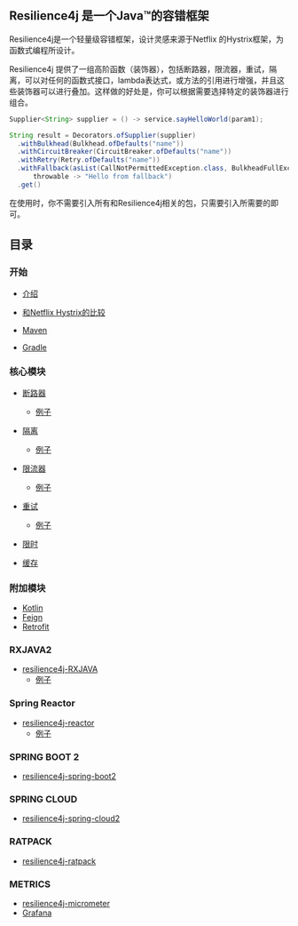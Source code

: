 ## Resilience4j 是一个Java™的容错框架

Resilience4j是一个轻量级容错框架，设计灵感来源于Netflix 的Hystrix框架，为函数式编程所设计。

Resilience4j 提供了一组高阶函数（装饰器），包括断路器，限流器，重试，隔离，可以对任何的函数式接口，lambda表达式，或方法的引用进行增强，并且这些装饰器可以进行叠加。这样做的好处是，你可以根据需要选择特定的装饰器进行组合。

```java
Supplier<String> supplier = () -> service.sayHelloWorld(param1);

String result = Decorators.ofSupplier(supplier)
  .withBulkhead(Bulkhead.ofDefaults("name"))
  .withCircuitBreaker(CircuitBreaker.ofDefaults("name"))
  .withRetry(Retry.ofDefaults("name"))
  .withFallback(asList(CallNotPermittedException.class, BulkheadFullException.class),  
      throwable -> "Hello from fallback")
  .get()

```

在使用时，你不需要引入所有和Resilience4j相关的包，只需要引入所需要的即可。

## 目录

### 开始

* [介绍](https://github.com/lmhmhl/Resilience4j-Guides-Chinese/blob/main/getting-start/Introduction.md)

* [和Netflix Hystrix的比较](https://github.com/lmhmhl/Resilience4j-Guides-Chinese/blob/main/getting-start/Comparison-to-Netflix-Hystrix.md)

* [Maven](https://github.com/lmhmhl/Resilience4j-Guides-Chinese/blob/main/getting-start/Maven.md)

* [Gradle](https://github.com/lmhmhl/Resilience4j-Guides-Chinese/blob/main/getting-start/Gradle.md)

### 核心模块

* [断路器](https://github.com/lmhmhl/Resilience4j-Guides-Chinese/blob/main/core-modules/CircuitBreaker.md)
  * [例子](https://github.com/lmhmhl/Resilience4j-Guides-Chinese/blob/main/examples/circuitbreaker-example.md)

* [隔离](https://github.com/lmhmhl/Resilience4j-Guides-Chinese/blob/main/core-modules/bulkhead.md)
  * [例子](https://github.com/lmhmhl/Resilience4j-Guides-Chinese/blob/main/examples/bulkhead-example.md)

* [限流器](https://github.com/lmhmhl/Resilience4j-Guides-Chinese/blob/main/core-modules/ratelimiter.md)
  * [例子](https://github.com/lmhmhl/Resilience4j-Guides-Chinese/blob/main/examples/ratelimiter-example.md)

* [重试](https://github.com/lmhmhl/Resilience4j-Guides-Chinese/blob/main/core-modules/retry.md)
  * [例子](https://github.com/lmhmhl/Resilience4j-Guides-Chinese/blob/main/examples/retry-example.md)

* [限时](https://github.com/lmhmhl/Resilience4j-Guides-Chinese/blob/main/core-modules/timelimiter.md)

* [缓存](https://github.com/lmhmhl/Resilience4j-Guides-Chinese/blob/main/core-modules/cache.md)

### 附加模块

* [Kotlin](https://github.com/lmhmhl/Resilience4j-Guides-Chinese/blob/main/addon-module/Kotlin.md)
* [Feign](https://github.com/lmhmhl/Resilience4j-Guides-Chinese/blob/main/addon-module/Feign.md)
* [Retrofit](https://github.com/lmhmhl/Resilience4j-Guides-Chinese/blob/main/addon-module/Retrofit.md)

### RXJAVA2

* [resilience4j-RXJAVA](https://github.com/lmhmhl/Resilience4j-Guides-Chinese/blob/main/RXJAVA2/resilience4j-rxjava2.md)
  * [例子](https://github.com/lmhmhl/Resilience4j-Guides-Chinese/blob/main/examples/rxjava2-example.md)

### Spring Reactor

* [resilience4j-reactor](https://github.com/lmhmhl/Resilience4j-Guides-Chinese/blob/main/SPRINGREACTOR/resilience4j-reactor.md)
  * [例子](https://github.com/lmhmhl/Resilience4j-Guides-Chinese/blob/main/examples/springreactor-example.md)

### SPRING BOOT 2

* [resilience4j-spring-boot2](https://github.com/lmhmhl/Resilience4j-Guides-Chinese/blob/main/SPRINGBOOT2/resilience4j-spring-boot2.md)

### SPRING CLOUD

* [resilience4j-spring-cloud2](https://github.com/lmhmhl/Resilience4j-Guides-Chinese/blob/main/SPRINGCLOUD/Spring%20Cloud.md)

### RATPACK

* [resilience4j-ratpack](https://github.com/lmhmhl/Resilience4j-Guides-Chinese/blob/main/RATPACK/resilience4j-ratpack.md)

### METRICS

* [resilience4j-micrometer](https://github.com/lmhmhl/Resilience4j-Guides-Chinese/blob/main/MERTRIC/Micrometer.md)
* [Grafana](https://github.com/lmhmhl/Resilience4j-Guides-Chinese/blob/main/MERTRIC/Grafana.md)



